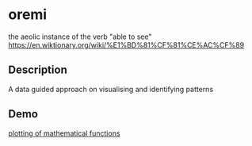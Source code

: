 # oremi
the aeolic instance of the verb "able to see" https://en.wiktionary.org/wiki/%E1%BD%81%CF%81%CE%AC%CF%89 

## Description
A data guided approach on visualising and identifying patterns

## Demo

[plotting of mathematical functions](../master/demo/graph)
